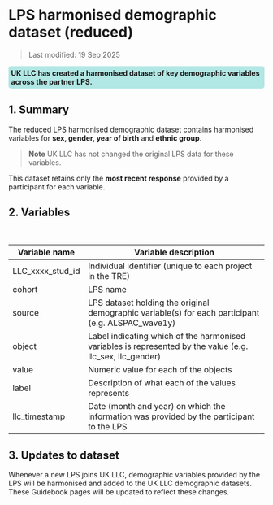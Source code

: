 # LPS harmonised demographic dataset (reduced)
>Last modified: 19 Sep 2025
<div style="background-color: rgba(0, 178, 169, 0.3); padding: 5px; border-radius: 5px;"><strong>UK LLC has created a harmonised dataset of key demographic variables across the partner LPS.</strong></div>  

## 1. Summary
The reduced LPS harmonised demographic dataset contains harmonised variables for **sex, gender, year of birth** and **ethnic group**.  

>**Note** UK LLC has not changed the original LPS data for these variables.  

This dataset retains only the **most recent response** provided by a participant for each variable.  

## 2. Variables
<br>

| Variable name | Variable description |  
|---|---|
| LLC_xxxx_stud_id | Individual identifier (unique to each project in the TRE) |
| cohort | LPS name |
| source | LPS dataset holding the original demographic variable(s) for each participant (e.g. ALSPAC_wave1y) |
| object | Label indicating which of the harmonised variables is represented by the value (e.g. llc_sex, llc_gender) |
| value | Numeric value for each of the objects |
| label | Description of what each of the values represents |  
| llc_timestamp | Date (month and year) on which the information was provided by the participant to the LPS |  

## 3. Updates to dataset  
Whenever a new LPS joins UK LLC, demographic variables provided by the LPS will be harmonised and added to the UK LLC demographic datasets. These Guidebook pages will be updated to reflect these changes.